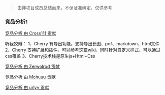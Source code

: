 > 由非项目成员总结而来，不保证准确定，仅供参考

### 竞品分析1
[竞品分析 由 Cross111 贡献](https://github.com/Tencent/cherry-markdown/wiki/%E7%AB%9E%E5%93%81%E5%88%86%E6%9E%90-%E7%94%B1-Cross111-%E8%B4%A1%E7%8C%AE)

听我狡辩：
1、Cherry 有导出功能，支持导出长图、pdf、markdown、html文件
2、Cherry 支持扩展和插件，可以参考[这篇wiki](https://github.com/Tencent/cherry-markdown/wiki/%E8%B0%83%E6%95%B4%E5%B7%A5%E5%85%B7%E6%A0%8F#%E8%87%AA%E5%AE%9A%E4%B9%89%E5%B7%A5%E5%85%B7%E6%A0%8F%E6%8C%89%E9%92%AE)，同时针对自定义样式，可以通过css覆盖
3、Cherry技术栈是原生js+Html+Css

[竞品分析 由 Zerwolrod 贡献](https://github.com/Tencent/cherry-markdown/wiki/%E7%AB%9E%E5%93%81%E5%88%86%E6%9E%90-%E7%94%B1-Zerwolrod-%E8%B4%A1%E7%8C%AE)

[竞品分析 由 Mohuuu 贡献](https://github.com/Tencent/cherry-markdown/wiki/%E7%AB%9E%E5%93%81%E5%88%86%E6%9E%90-%E7%94%B1-Mohuuu-%E8%B4%A1%E7%8C%AE)

[竞品分析 由 urlyy 贡献](https://github.com/Tencent/cherry-markdown/wiki/%E7%AB%9E%E5%93%81%E5%88%86%E6%9E%90-%E7%94%B1-urlyy-%E8%B4%A1%E7%8C%AE)